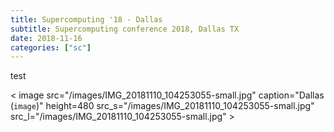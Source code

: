 ```yaml
---
title: Supercomputing '18 - Dallas
subtitle: Supercomputing conference 2018, Dallas TX
date: 2018-11-16
categories: ["sc"]
---
```


test

< image src="/images/IMG_20181110_104253055-small.jpg" caption="Dallas (`image`)" height=480 src_s="/images/IMG_20181110_104253055-small.jpg" src_l="/images/IMG_20181110_104253055-small.jpg" >

